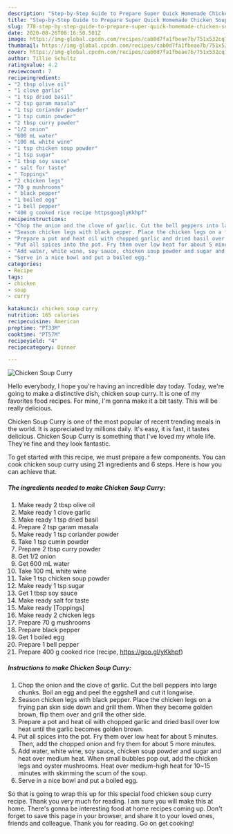 ```yaml
---
description: "Step-by-Step Guide to Prepare Super Quick Homemade Chicken Soup Curry"
title: "Step-by-Step Guide to Prepare Super Quick Homemade Chicken Soup Curry"
slug: 778-step-by-step-guide-to-prepare-super-quick-homemade-chicken-soup-curry
date: 2020-08-26T08:16:50.501Z
image: https://img-global.cpcdn.com/recipes/cab0d7fa1fbeae7b/751x532cq70/chicken-soup-curry-recipe-main-photo.jpg
thumbnail: https://img-global.cpcdn.com/recipes/cab0d7fa1fbeae7b/751x532cq70/chicken-soup-curry-recipe-main-photo.jpg
cover: https://img-global.cpcdn.com/recipes/cab0d7fa1fbeae7b/751x532cq70/chicken-soup-curry-recipe-main-photo.jpg
author: Tillie Schultz
ratingvalue: 4.2
reviewcount: 7
recipeingredient:
- "2 tbsp olive oil"
- "1 clove garlic"
- "1 tsp dried basil"
- "2 tsp garam masala"
- "1 tsp coriander powder"
- "1 tsp cumin powder"
- "2 tbsp curry powder"
- "1/2 onion"
- "600 mL water"
- "100 mL white wine"
- "1 tsp chicken soup powder"
- "1 tsp sugar"
- "1 tbsp soy sauce"
- " salt for taste"
- " Toppings"
- "2 chicken legs"
- "70 g mushrooms"
- " black pepper"
- "1 boiled egg"
- "1 bell pepper"
- "400 g cooked rice recipe httpsgooglyKkhpf"
recipeinstructions:
- "Chop the onion and the clove of garlic. Cut the bell peppers into large chunks. Boil an egg and peel the eggshell and cut it longwise."
- "Season chicken legs with black pepper. Place the chicken legs on a frying pan skin side down and grill them. When they become golden brown, flip them over and grill the other side."
- "Prepare a pot and heat oil with chopped garlic and dried basil over low heat until the garlic becomes golden brown."
- "Put all spices into the pot. Fry them over low heat for about 5 minutes. Then, add the chopped onion and fry them for about 5 more minutes."
- "Add water, white wine, soy sauce, chicken soup powder and sugar and heat over medium heat. When small bubbles pop out, add the chicken legs and oyster mushrooms. Heat over medium-high heat for 10~15 minutes with skimming the scum of the soup."
- "Serve in a nice bowl and put a boiled egg."
categories:
- Recipe
tags:
- chicken
- soup
- curry

katakunci: chicken soup curry 
nutrition: 165 calories
recipecuisine: American
preptime: "PT33M"
cooktime: "PT57M"
recipeyield: "4"
recipecategory: Dinner

---
```



![Chicken Soup Curry](https://img-global.cpcdn.com/recipes/cab0d7fa1fbeae7b/751x532cq70/chicken-soup-curry-recipe-main-photo.jpg)

Hello everybody, I hope you're having an incredible day today. Today, we're going to make a distinctive dish, chicken soup curry. It is one of my favorites food recipes. For mine, I'm gonna make it a bit tasty. This will be really delicious.



Chicken Soup Curry is one of the most popular of recent trending meals in the world. It is appreciated by millions daily. It's easy, it is fast, it tastes delicious. Chicken Soup Curry is something that I've loved my whole life. They're fine and they look fantastic.


To get started with this recipe, we must prepare a few components. You can cook chicken soup curry using 21 ingredients and 6 steps. Here is how you can achieve that.

<!--inarticleads1-->

##### The ingredients needed to make Chicken Soup Curry:

1. Make ready 2 tbsp olive oil
1. Make ready 1 clove garlic
1. Make ready 1 tsp dried basil
1. Prepare 2 tsp garam masala
1. Make ready 1 tsp coriander powder
1. Take 1 tsp cumin powder
1. Prepare 2 tbsp curry powder
1. Get 1/2 onion
1. Get 600 mL water
1. Take 100 mL white wine
1. Take 1 tsp chicken soup powder
1. Make ready 1 tsp sugar
1. Get 1 tbsp soy sauce
1. Make ready  salt for taste
1. Make ready  [Toppings]
1. Make ready 2 chicken legs
1. Prepare 70 g mushrooms
1. Prepare  black pepper
1. Get 1 boiled egg
1. Prepare 1 bell pepper
1. Prepare 400 g cooked rice (recipe, https://goo.gl/yKkhpf)




<!--inarticleads2-->

##### Instructions to make Chicken Soup Curry:

1. Chop the onion and the clove of garlic. Cut the bell peppers into large chunks. Boil an egg and peel the eggshell and cut it longwise.
1. Season chicken legs with black pepper. Place the chicken legs on a frying pan skin side down and grill them. When they become golden brown, flip them over and grill the other side.
1. Prepare a pot and heat oil with chopped garlic and dried basil over low heat until the garlic becomes golden brown.
1. Put all spices into the pot. Fry them over low heat for about 5 minutes. Then, add the chopped onion and fry them for about 5 more minutes.
1. Add water, white wine, soy sauce, chicken soup powder and sugar and heat over medium heat. When small bubbles pop out, add the chicken legs and oyster mushrooms. Heat over medium-high heat for 10~15 minutes with skimming the scum of the soup.
1. Serve in a nice bowl and put a boiled egg.




So that is going to wrap this up for this special food chicken soup curry recipe. Thank you very much for reading. I am sure you will make this at home. There's gonna be interesting food at home recipes coming up. Don't forget to save this page in your browser, and share it to your loved ones, friends and colleague. Thank you for reading. Go on get cooking!
